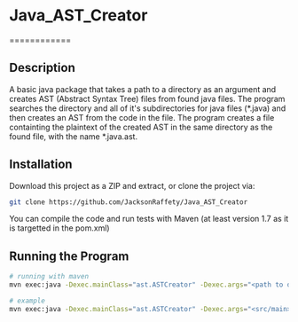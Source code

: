 # Java_AST_Creator

============

Description
----------
A basic java package that takes a path to a directory as an argument and creates AST (Abstract Syntax Tree) files from found java files.
The program searches the directory and all of it's subdirectories for java files (*.java) and then creates an AST from the code in the file.
The program creates a file containting the plaintext of the created AST in the same directory as the found file, with the name *.java.ast.

Installation
--------------
Download this project as a ZIP and extract, or clone the project via:
```bash
git clone https://github.com/JacksonRaffety/Java_AST_Creator
```

You can compile the code and run tests with Maven (at least version 1.7 as it is targetted in the pom.xml)

Running the Program
----------------------

```bash
# running with maven
mvn exec:java -Dexec.mainClass="ast.ASTCreator" -Dexec.args="<path to directory here>"

# example
mvn exec:java -Dexec.mainClass="ast.ASTCreator" -Dexec.args="<src/main>"
```
